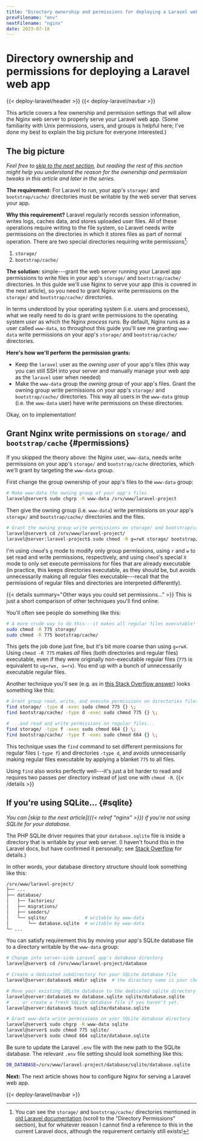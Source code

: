 ```yaml
---
title: "Directory ownership and permissions for deploying a Laravel web application"
prevFilename: "env"
nextFilename: "nginx"
date: 2023-07-18
---
```


# Directory ownership and permissions for deploying a Laravel web app

{{< deploy-laravel/header >}}
{{< deploy-laravel/navbar >}}

This article covers a few ownership and permission settings that will allow the Nginx web server to properly serve your Laravel web app.
(Some familiarity with Unix permissions, users, and groups is helpful here; I've done my best to explain the big picture for everyone interested.)

## The big picture

*Feel free to [skip to the next section](#permissions), but reading the rest of this section might help you understand the reason for the ownership and permission tweaks in this article and later in the series.*

**The requirement:** For Laravel to run, your app's `storage/` and `bootstrap/cache/` directories must be writable by the web server that serves your app.

**Why this requirement?**
Laravel regularly records session information, writes logs, caches data, and stores uploaded user files.
All of these operations require writing to the file system, so Laravel needs write permissions on the directories in which it stores files as part of normal operation.
There are two special directories requiring write permissions[^1]:

1. `storage/`
2. `bootstrap/cache/`

[^1]: You can see the `storage/` and `bootstrap/cache/` directories mentioned in [old Laravel documentation](https://laravel.com/docs/5.3#configuration) (scroll to the "Directory Permissions" section), but for whatever reason I cannot find a reference to this in the current Laravel docs, although the requirement certainly still exists!

**The solution:** simple---grant the web server running your Laravel app permissions to write files in your app's `storage/` and `bootstrap/cache/` directories.
In this guide we'll use Nginx to serve your app (this is covered in the next article), so you need to grant Nginx write permissions on the `storage/` and `bootstrap/cache/` directories.

In terms understood by your operating system (i.e. users and processes), what we really need to do is grant write permissions to the operating system *user* as which the Nginx *process* runs.
By default, Nginx runs as a user called `www-data`, so throughout this guide you'll see me granting `www-data` write permissions on your app's `storage/` and `bootstrap/cache/` directories.

**Here's how we'll perform the permission grants:**

- Keep the `laravel` user as the *owning user* of your app's files (this way you can still SSH into your server and manually manage your web app as the `laravel` user when needed)
- Make the `www-data` group the *owning group* of your app's files.
  Grant the owning group write permissions on your app's `storage/` and `bootstrap/cache/` directories.
  This way all users in the `www-data` group (i.e. the `www-data` user) have write permissions on these directories.

Okay, on to implementation!

## Grant Nginx write permissions on `storage/` and `bootstrap/cache`  {#permissions}

If you skipped the theory above: the Nginx user, `www-data`, needs write permissions on your app's `storage/` and `bootstrap/cache` directories, which we'll grant by targeting the `www-data` group. 

First change the group ownership of your app's files to the `www-data` group:

```bash
# Make www-data the owning group of your app's files
laravel@server$ sudo chgrp -R www-data /srv/www/laravel-project
```

Then give the owning group (i.e. `www-data`) write permissions on your app's `storage/` and `bootstrap/cache/` directories and the files.

```bash
# Grant the owning group write permissions on storage/ and bootstrap/cache/
laravel@server$ cd /srv/www/laravel-project/
laravel@server:laravel-project$ sudo chmod -R g=rwX storage/ bootstrap/cache/
```

I'm using `chmod`'s `g` mode to modify only group permissions,
using `r` and `w` to set read and write permissions, respectively, and using `chmod`'s special `X` mode to only set execute permissions for files that are already executable (in practice, this keeps directories executable, as they should be, but avoids unnecessarily making all regular files executable---recall that the permissions of regular files and directories are interpreted differently).

{{< details summary="Other ways you could set permissions..." >}}
This is just a short comparison of other techniques you'll find online.

You'll often see people do something like this:

```bash
# A more crude way to do this---it makes all regular files executable!
sudo chmod -R 775 storage/
sudo chmod -R 775 bootstrap/cache/
```

This gets the job done just fine, but it's bit more coarse than using `g=rwX`.
Using `chmod -R 775` makes *all* files (both directories and regular files) executable, even if they were originally non-executable regular files (`775` is equivalent to `ug=rwx, o=rx`).
You end up with a bunch of unnecessarily executable regular files.

Another technique you'll see (e.g. as in [this Stack Overflow answer](https://superuser.com/a/1325223)) looks something like this:

```bash
# Grant group read, write, and execute permissions on directories files...
find storage/ -type d -exec sudo chmod 775 {} \;
find bootstrap/cache/ -type d -exec sudo chmod 775 {} \;

# ...and read and write permissions on regular files...
find storage/ -type f -exec sudo chmod 664 {} \;
find bootstrap/cache/ -type f -exec sudo chmod 664 {} \;
```

This technique uses the `find` command to set different permissions for regular files (`-type f`) and directories `-type d`, and avoids unnecessarily making regular files executable by applying a blanket `775` to all files.

Using `find` also works perfectly well---it's just a bit harder to read and requires two passes per directory instead of just one with `chmod -R`.
{{< /details >}}

## If you're using SQLite... {#sqlite}

*You can [skip to the next article]({{< relref "nginx" >}}) if you're not using SQLite for your database.*

The PHP SQLite driver requires that your `database.sqlite` file is inside a directory that is writable by your web server.
(I haven't found this in the Laravel docs, but have confirmed it personally; see [Stack Overflow](https://stackoverflow.com/a/3330616) for details.)

In other words, your database directory structure should look something like this:

```bash
/srv/www/laravel-project/
├── ...
├── database/
│   ├── factories/
│   ├── migrations/
│   ├── seeders/
│   └── sqlite/              # writable by www-data
│       └── database.sqlite  # writable by www-data
└─ ...
```

You can satisfy requirement this by moving your app's SQLite database file to a directory writable by the `www-data` group:

```bash
# Change into server-side Laravel app's database directory
laravel@server$ cd /srv/www/laravel-project/database

# Create a dedicated subdirectory for your SQLite database file
laravel@server:database$ mkdir sqlite  # the directory name is your choice

# Move your existing SQLite database to the dedicated sqlite directory...
laravel@server:database$ mv database.sqlite sqlite/database.sqlite
# ... or create a fresh SQLite database file if you haven't yet.
laravel@server:database$ touch sqlite/database.sqlite

# Grant www-data write permissions on your SQLite database directory
laravel@server$ sudo chgrp -R www-data sqlite
laravel@server$ sudo chmod 775 sqlite/
laravel@server$ sudo chmod 664 sqlite/database.sqlite
```

Be sure to update the Laravel `.env` file with the new path to the SQLite database.
The relevant `.env` file setting should look something like this:

```bash
DB_DATABASE=/srv/www/laravel-project/database/sqlite/database.sqlite
```

**Next:** The next article shows how to configure Nginx for serving a Laravel web app.

{{< deploy-laravel/navbar >}}
